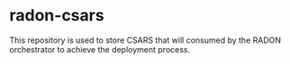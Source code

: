 # radon-csars

This repository is used to store CSARS that will consumed by the RADON orchestrator to achieve the deployment process.
